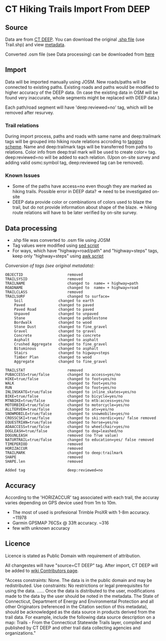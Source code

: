 CT Hiking Trails Import From DEEP
==============

## Source
Data are from [CT DEEP](http://www.ct.gov/deep/cwp/view.asp?a=2698&q=322898&deepNav_GID=1707%20#OutdoorRecreation).
You can download the original [.shp file](ftp://ftp.state.ct.us/pub/dep/gis/shapefile_format_zip/Statewide_Trails_shp.zip) (use Trail.shp) and view [metadata](http://www.cteco.uconn.edu/metadata/dep/document/TRAIL_FGDC_Plus.htm).

Converted .osm file (see Data processing) can be downloaded from [here](https://www.dropbox.com/s/gakjmu67px1k5ou/CT-DEEP_converted.osm)

## Import
Data will be imported manually using JOSM. New roads/paths will be connected to existing paths. Existing roads and paths would be modified to higher accuracy of the DEEP data. (In case the existing data in OSM will be found very inaccurate, whole segments might be replaced with DEEP data.)

Each path/road segment will have 'deep:reviewed=no' tag, which will be removed after resurvey.

### Trail relations
During import process, paths and roads with same name and deep:trailmark tags will be grouped into hiking route relations accroding to [tagging scheme](http://wiki.openstreetmap.org/wiki/WikiProject_United_States_Long_Distance_Trails#Tagging).
Name and deep:trailmark tags will be transferred from paths to relations.
Color info from deep:trail mark will be used to create color= tag.
deep:reviewed=no will be added to each relation. (Upon on-site survey and adding valid osmc:symbol tag, deep:reviewed tag can be removed).

### Known Issues
+ Some of the paths have access=no even though they are marked as hiking trails. Possible error in DEEP data? => need to be investigated on-site
+ DEEP data provide color or combinations of colors used to blaze the trail, but do not provide information about shape of the blaze. => hiking route relations will have to be later verified by on-site survey.


## Data processing
+ .shp file was converted to .osm file using JOSM
+ Tag values were modified using [sed script](https://github.com/Mashin6/CThikingtrails/blob/master/convert_script.sh)
+ For ways, which have "highway=road/path" and "highway=steps" tags, keep only "highway=steps" using [awk script](https://github.com/Mashin6/CThikingtrails/blob/master/convert_script.sh)

*Conversion of tags (see original metadata):*

    OBJECTID                    removed
    TRAILSYSID                  removed
    TRAILNAME                   changed to  name= + highway=path
    ROADNAME                    changed to  name= + highway=road
    TRAILCLASS                  removed
    TRAILSURF                   changed to surface=
        Soil                changed to earth
        Paved               changed to paved
        Paved Road          changed to paved
        Unpaved             changed to unpaved
        Stone               changed to pebblestone
        Bordwalk            changed to wood
        Stone Dust          changed to fine_gravel
        Gravel              changed to gravel
        Concrete            changed to concrete
        Asphalt             changed to asphalt
        Crushed Aggregate   changed to fine_gravel
        Bituminous          changed to asphalt
        Stairs              changed to higway=steps
        Timber Plan         changed to wood
        Aggregate           changed to fine_gravel
        
    TRAILSTAT                   removed
    PUBACCESS=true/false        changed to access=yes/no
    HIKE=true/false             changed to foot=yes/no       
    WALK                        changed to foot=yes/no    
    RUN                         changed to foot=yes/no    
    INLINSKATE=true/false       changed to inline_skates=yes/no
    BIKE=true/false             changed to bicycle=yes/no
    MTNBIKE=true/false          changed to mtb:access=yes/no
    MOTORBIKE=true/false        changed to motorcycle=yes/no
    ALLTERVEH=true/false        changed to atv=yes/no
    SNOWMOBILE=true/false       changed to snowmobile=yes/no
    CROSSCSKI=true/false        changed to ski:nordic=yes/ false removed
    EQUESTRIAN=true/false       changed to horse=yes/no
    ADAACCESS=true/false        changed to wheelchair=yes/no
    DOGLEASH=true/false         changed to dog=leashed/no
    DOGUNLEASH                  removed (no True value)
    NATURTRAIL=true/false       changed to education=yes/ false removed
    TIMEPERIOD                  removed
    HORIZACCUR                  removed
    TRAILMARK                   changed to deep:trailmark
    SHAPE                       removed
    SHAPE.len                   removed

    Added tag                   deep:reviewed=no
    
## Accuracy
According to the 'HORIZACCUR' tag associated with each trail, the accuray varies depending on GPS device used from 1m to 10m.

+ The most of used is profesional Trimble ProXR with 1-8m accuracy. ~11978
+ Garmin GPSMAP 76CSx @ 33ft accuracy. ~316
+ few with unknown accuracy


## Licence
Licence is stated as Public Domain with requirement of attribution. 

All changestes will have "source=CT DEEP" tag. After import, CT DEEP will be added to [wiki Contributors page](http://wiki.openstreetmap.org/wiki/Contributors).

"Access constraints: None. The data is in the public domain and may be redistributed. 
Use constraints: No restrictions or legal prerequisites for using the data. ......  Once the data is distributed to the user, modifications made to the data by the user should be noted in the metadata. The State of Connecticut, Department of Energy and Environmental Protection and all other Originators (referenced in the Citation section of this metadata), should be acknowledged as the data source in products derived from the trail data. For example, include the following data source description on a map: Trails - From the Connecticut Statewide Trails layer, compiled and published by CT DEEP and other trail data collecting agencies and organizations."









